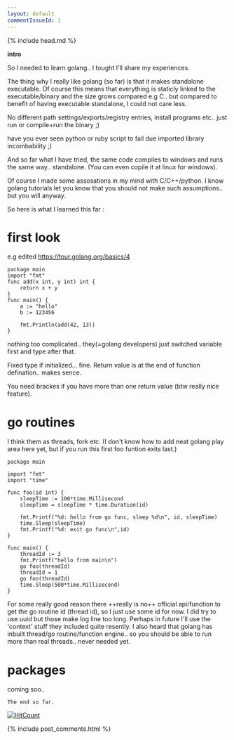 ```yaml
---
layout: default
commentIssueId: 1
---
```

{% include head.md %}


**intro**

So I needed to learn golang.. I tought I'll share my experiences.

The thing why I really like golang (so far) is that it makes standalone executable.
Of course this means that everything is staticly linked to the executable/binary and the size grows compared e.g C.. but compared to benefit of having executable standalone, I could not care less.

No different path settings/exports/registry entries, install programs etc.. just run or compile+run the binary ;)

have you ever seen python or ruby script to fail due imported library incombability ;)

And so far what I have tried, the same code compiles to windows and runs the same way.. standalone. (You can even copile it at linux for windows).

Of course I made some assosations in my mind with C/C++/python. I know golang tutorials let you know that you should not make such assumptions.. but you will anyway.

So here is what I learned this far :


# [](#header-1) first look
e.g edited https://tour.golang.org/basics/4
```golang
package main
import "fmt"
func add(x int, y int) int {
	return x + y
}
func main() {
	a := "hello"
	b := 123456

	fmt.Println(add(42, 13))
}
```
nothing too complicated.. they(=golang developers) just switched variable first and type after that.

Fixed type if initialized... fine.
Return value is at the end of function defination.. makes sence.

You need brackes if you have more than one return value (btw really nice feature).

# [](#header-1) go routines

I think them as threads, fork etc.
(I don't know how to add neat golang play area here yet, but if you run this first foo funtion exits last.)

```golang
package main

import "fmt"
import "time"

func foo(id int) {
	sleepTime := 100*time.Millisecond
	sleepTime = sleepTime * time.Duration(id)

	fmt.Printf("%d: hello from go func, sleep %d\n", id, sleepTime)
	time.Sleep(sleepTime)
	fmt.Printf("%d: exit go func\n",id)
}

func main() {
	threadId := 3
	fmt.Printf("hello from main\n")
	go foo(threadId)
	threadId = 1
	go foo(threadId)
	time.Sleep(500*time.Millisecond)
}
```
For some really good reason there ++really is no++ official api/function to get the go routine id (thread id), so I just use some id for now. I did try to use uuid but those make log line too long.
Perhaps in future I'll use the 'context' stuff they included quite resently.
I also heard that golang has inbuilt thread/go routine/function engine.. so you should be able to run more than real threads.. never needed yet.

# [](#header-1) packages
coming soo..

```
The end so far.
```

[![HitCount](http://hits.dwyl.io/apmattil/apmattil.github.io.svg)](http://hits.dwyl.io/apmattil/apmattil.github.io)

{% include post_comments.html %}

